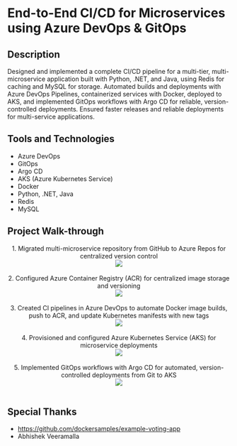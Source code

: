 <h1>End-to-End CI/CD for Microservices using Azure DevOps & GitOps </h1>

<h2>Description</h2>
Designed and implemented a complete CI/CD pipeline for a multi-tier, multi-microservice application built with Python, .NET, and Java, using Redis for caching and MySQL for storage. Automated builds and deployments with Azure DevOps Pipelines, containerized services with Docker, deployed to AKS, and implemented GitOps workflows with Argo CD for reliable, version-controlled deployments. Ensured faster releases and reliable deployments for multi-service applications.

<h2>Tools and Technologies</h2>

- Azure DevOps
- GitOps
- Argo CD
- AKS (Azure Kubernetes Service)
- Docker
- Python, .NET, Java
- Redis
- MySQL

<h2>Project Walk-through</h2>

<p align="center">
1. Migrated multi-microservice repository from GitHub to Azure Repos for centralized version control<br />
<img src="https://i.postimg.cc/pTkcLJh2/1.jpg"/>
<br />
<br />
2. Configured Azure Container Registry (ACR) for centralized image storage and versioning <br/>
<img src="https://i.postimg.cc/C1dkbGrM/2.jpg" />
<br />
<br />
3. Created CI pipelines in Azure DevOps to automate Docker image builds, push to ACR, and update Kubernetes manifests with new tags<br/>
<img src="https://i.postimg.cc/QtRWhzgL/3.jpg"/>
<br />
<br />
4. Provisioned and configured Azure Kubernetes Service (AKS) for microservice deployments <br/>
<img src="https://i.postimg.cc/JnGMP4km/5.jpg" />
<br />
<br />
5. Implemented GitOps workflows with Argo CD for automated, version-controlled deployments from Git to AKS <br/>
<img src="https://i.postimg.cc/tCsmrnJY/4.jpg" />
<br />
<br />

</p>

<h2>Special Thanks</h2>

- https://github.com/dockersamples/example-voting-app
- Abhishek Veeramalla

